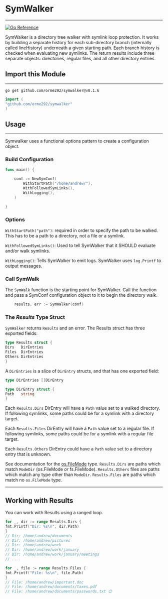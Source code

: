 # SymWalker

---
[![Go Reference](https://pkg.go.dev/badge/github.com/orme292/symwalker@v0.1.6.svg)](https://pkg.go.dev/github.com/orme292/symwalker@v0.1.6)

SymWalker is a directory tree walker with symlink loop protection. It works by building a
separate history for each sub-directory branch (internally called lineHistory) underneath
a given starting path. Each branch history is checked when evaluating new symlinks. The
return results include three separate objects: directories, regular files, and all
other directory entries.

## Import this Module

---

```shell
go get github.com/orme292/symwalker@v0.1.6
```

```go
import (
"github.com/orme292/symwalker"
)
```

## Usage

---
Symwalker uses a functional options pattern to create a configuration object.

### Build Configuration

```go
func main() {

    conf := NewSymConf(
        WithStartPath("/home/andrew/"),
        WithFollowedSymLinks(),
        WithLogging(), 
    )

}
```

### Options

`WithStartPath("path")`: required in order to specify the path to be walked. This has to be
a path to a directory, not a file or a symlink.

`WithFollowedSymLinks()`: Used to tell SymWalker that it SHOULD evaluate and/or walk symlinks.

`WithLogging()`: Tells SymWalker to emit logs. SymWalker uses `log.Printf` to output messages.

### Call SymWalk

The `SymWalk` function is the starting point for SymWalker. Call the function and pass a SymConf
configuration object to it to begin the directory walk.

```go
    results, err := SymWalker(conf)
```

### The *Results* Type Struct

`SymWalker` returns `Results` and an error. The Results struct has three exported fields:

```go
type Results struct {
Dirs   DirEntries
Files  DirEntries
Others DirEntries
}
```

A `DirEntries` is a slice of `DirEntry` structs, and that has one exported field:

```go
type DirEntries []DirEntry
```

```go
type DirEntry struct {
Path   string
}
```

Each `Results.Dirs` DirEntry will have a `Path` value set to a walked directory. If following symlinks, some
paths could be for a symlink with a directory target.

Each `Results.Files` DirEntry will have a `Path` value set to a regular file. If following symlinks, some paths
could be for a symlink with a regular file target.

Each `Results.Others` DirEntry could have a `Path` value set to a directory entry that is unknown.

See documentation for the [os.FileMode](https://pkg.go.dev/os#FileMode) type. `Results.Dirs` are paths which
match `ModeDir` (os.FileMode *or* fs.FileMode). `Results.Others` files are paths which match any type other
than `ModeDir`. `Results.Files` are paths which match no `os.FileMode` type.

---

## Working with Results

You can work with Results using a ranged loop.

```go
for _, dir := range Results.Dirs {
fmt.Printf("Dir: %s\n", dir.Path)
}
// Dir: /home/andrew/documents
// Dir: /home/andrew/pictures
// Dir: /home/andrew/work
// Dir: /home/andrew/work/january
// Dir: /home/andrew/work/january/meetings
// ....

for _, file := range Results.Files {
fmt.Printf("File: %s\n", file.Path)
}
// File: /home/andrew/important.doc
// File: /home/andrew/documents/taxes.pdf
// File: /home/andrew/documents/passwords.txt 😉
```
